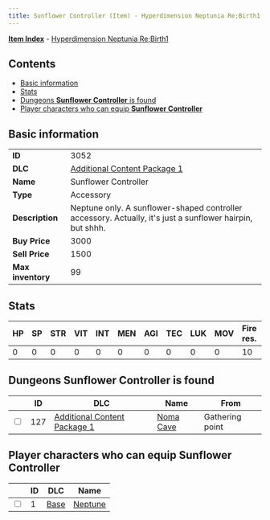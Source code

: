 ```yaml
---
title: Sunflower Controller (Item) - Hyperdimension Neptunia Re;Birth1
---
```


[**Item Index**](/neptunia/rb1/item/index.html) - [Hyperdimension Neptunia Re;Birth1](/neptunia/rb1)

## Contents

- [Basic information](#basic-information)
- [Stats](#stats)
- [Dungeons **Sunflower Controller** is found](#dungeons-sunflower-controller-is-found)
- [Player characters who can equip **Sunflower Controller**](#player-characters-who-can-equip-sunflower-controller)

## Basic information

|   |   |
| -- | -- |
| **ID** | 3052 |
| **DLC** | [Additional Content Package 1](/neptunia/rb1/dlc/10-pack1.html) |
| **Name** | Sunflower Controller |
| **Type** | Accessory |
| **Description** | Neptune only. A sunflower-shaped controller accessory. Actually, it's just a sunflower hairpin, but shhh. |
| **Buy Price** | 3000 |
| **Sell Price** | 1500 |
| **Max inventory** | 99 |


## Stats

| HP | SP | STR | VIT | INT | MEN | AGI | TEC | LUK | MOV | Fire res. | Ice res. | Wind res. | Lightning res. |
| -- | -- | --- | --- | --- | --- | --- | --- | --- | --- | --------- | -------- | --------- | -------------- |
| 0 | 0 | 0 | 0 | 0 | 0 | 0 | 0 | 0 | 0 | 10 | 0 | 0 | 0 |


## Dungeons **Sunflower Controller** is found

|    | ID | DLC | Name | From |
| -- | -- | --- | ---- | ---- |
| <input type="checkbox" id="rb1-dungeon-10-127" class="trackbox" /> | 127 | [Additional Content Package 1](/neptunia/rb1/dlc/10-pack1.html) | [Noma Cave](/neptunia/rb1/dungeon/10-127-noma-cave.html) | Gathering point |


## Player characters who can equip **Sunflower Controller**

|    | ID | DLC | Name |
| -- | -- | --- | ---- |
| <input type="checkbox" id="rb1-player-1-1" class="trackbox" /> | 1 | [Base](/neptunia/rb1/dlc/1-base.html) | [Neptune](/neptunia/rb1/player/1-1-neptune.html) |
